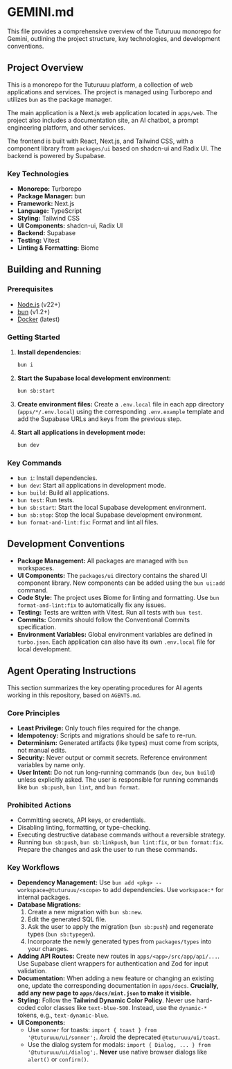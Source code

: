 # GEMINI.md

This file provides a comprehensive overview of the Tuturuuu monorepo for Gemini, outlining the project structure, key technologies, and development conventions.

## Project Overview

This is a monorepo for the Tuturuuu platform, a collection of web applications and services. The project is managed using Turborepo and utilizes `bun` as the package manager.

The main application is a Next.js web application located in `apps/web`. The project also includes a documentation site, an AI chatbot, a prompt engineering platform, and other services.

The frontend is built with React, Next.js, and Tailwind CSS, with a component library from `packages/ui` based on shadcn-ui and Radix UI. The backend is powered by Supabase.

### Key Technologies

-   **Monorepo:** Turborepo
-   **Package Manager:** bun
-   **Framework:** Next.js
-   **Language:** TypeScript
-   **Styling:** Tailwind CSS
-   **UI Components:** shadcn-ui, Radix UI
-   **Backend:** Supabase
-   **Testing:** Vitest
-   **Linting & Formatting:** Biome

## Building and Running

### Prerequisites

-   [Node.js](https://nodejs.org/) (v22+)
-   [bun](https://bun.sh/) (v1.2+)
-   [Docker](https://www.docker.com/) (latest)

### Getting Started

1.  **Install dependencies:**
    ```bash
    bun i
    ```

2.  **Start the Supabase local development environment:**
    ```bash
    bun sb:start
    ```

3.  **Create environment files:**
    Create a `.env.local` file in each app directory (`apps/*/.env.local`) using the corresponding `.env.example` template and add the Supabase URLs and keys from the previous step.

4.  **Start all applications in development mode:**
    ```bash
    bun dev
    ```

### Key Commands

-   `bun i`: Install dependencies.
-   `bun dev`: Start all applications in development mode.
-   `bun build`: Build all applications.
-   `bun test`: Run tests.
-   `bun sb:start`: Start the local Supabase development environment.
-   `bun sb:stop`: Stop the local Supabase development environment.
-   `bun format-and-lint:fix`: Format and lint all files.

## Development Conventions

-   **Package Management:** All packages are managed with `bun` workspaces.
-   **UI Components:** The `packages/ui` directory contains the shared UI component library. New components can be added using the `bun ui:add` command.
-   **Code Style:** The project uses Biome for linting and formatting. Use `bun format-and-lint:fix` to automatically fix any issues.
-   **Testing:** Tests are written with Vitest. Run all tests with `bun test`.
-   **Commits:** Commits should follow the Conventional Commits specification.
-   **Environment Variables:** Global environment variables are defined in `turbo.json`. Each application can also have its own `.env.local` file for local development.

## Agent Operating Instructions

This section summarizes the key operating procedures for AI agents working in this repository, based on `AGENTS.md`.

### Core Principles

-   **Least Privilege:** Only touch files required for the change.
-   **Idempotency:** Scripts and migrations should be safe to re-run.
-   **Determinism:** Generated artifacts (like types) must come from scripts, not manual edits.
-   **Security:** Never output or commit secrets. Reference environment variables by name only.
-   **User Intent:** Do not run long-running commands (`bun dev`, `bun build`) unless explicitly asked. The user is responsible for running commands like `bun sb:push`, `bun lint`, and `bun format`.

### Prohibited Actions

-   Committing secrets, API keys, or credentials.
-   Disabling linting, formatting, or type-checking.
-   Executing destructive database commands without a reversible strategy.
-   Running `bun sb:push`, `bun sb:linkpush`, `bun lint:fix`, or `bun format:fix`. Prepare the changes and ask the user to run these commands.

### Key Workflows

-   **Dependency Management:** Use `bun add <pkg> --workspace=@tuturuuu/<scope>` to add dependencies. Use `workspace:*` for internal packages.
-   **Database Migrations:**
    1.  Create a new migration with `bun sb:new`.
    2.  Edit the generated SQL file.
    3.  Ask the user to apply the migration (`bun sb:push`) and regenerate types (`bun sb:typegen`).
    4.  Incorporate the newly generated types from `packages/types` into your changes.
-   **Adding API Routes:** Create new routes in `apps/<app>/src/app/api/...`. Use Supabase client wrappers for authentication and Zod for input validation.
-   **Documentation:** When adding a new feature or changing an existing one, update the corresponding documentation in `apps/docs`. **Crucially, add any new page to `apps/docs/mint.json` to make it visible.**
-   **Styling:** Follow the **Tailwind Dynamic Color Policy**. Never use hard-coded color classes like `text-blue-500`. Instead, use the `dynamic-*` tokens, e.g., `text-dynamic-blue`.
-   **UI Components:**
    -   Use `sonner` for toasts: `import { toast } from '@tuturuuu/ui/sonner';`. Avoid the deprecated `@tuturuuu/ui/toast`.
    -   Use the dialog system for modals: `import { Dialog, ... } from '@tuturuuu/ui/dialog';`. **Never** use native browser dialogs like `alert()` or `confirm()`.